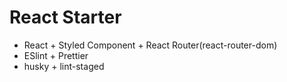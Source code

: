 # React Starter

- React + Styled Component + React Router(react-router-dom)
- ESlint + Prettier
- husky + lint-staged

